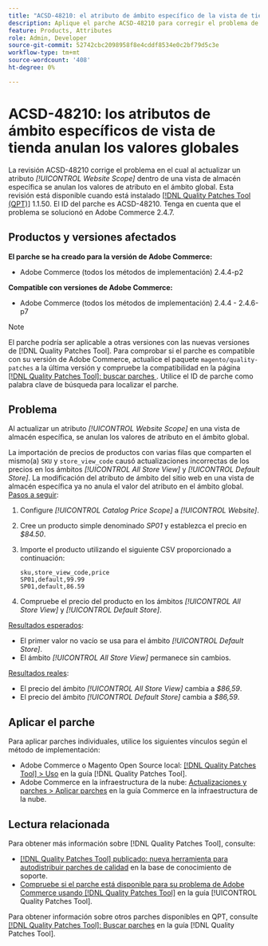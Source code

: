 ```yaml
---
title: "ACSD-48210: el atributo de ámbito específico de la vista de tienda anula los valores globales"
description: Aplique el parche ACSD-48210 para corregir el problema de Adobe Commerce de actualizar un atributo *[!UICONTROL Website Scope]* en una vista de almacén específica que anula los valores de atributo en el ámbito global.
feature: Products, Attributes
role: Admin, Developer
source-git-commit: 52742cbc2098958f8e4cddf8534e0c2bf79d5c3e
workflow-type: tm+mt
source-wordcount: '408'
ht-degree: 0%

---
```


# ACSD-48210: los atributos de ámbito específicos de vista de tienda anulan los valores globales

La revisión ACSD-48210 corrige el problema en el cual al actualizar un atributo *[!UICONTROL Website Scope]* dentro de una vista de almacén específica se anulan los valores de atributo en el ámbito global. Esta revisión está disponible cuando está instalado [[!DNL Quality Patches Tool (QPT)]](https://experienceleague.adobe.com/en/docs/commerce-knowledge-base/kb/announcements/commerce-announcements/magento-quality-patches-released-new-tool-to-self-serve-quality-patches) 1.1.50. El ID del parche es ACSD-48210. Tenga en cuenta que el problema se solucionó en Adobe Commerce 2.4.7.

## Productos y versiones afectados

**El parche se ha creado para la versión de Adobe Commerce:**

* Adobe Commerce (todos los métodos de implementación) 2.4.4-p2

**Compatible con versiones de Adobe Commerce:**

* Adobe Commerce (todos los métodos de implementación) 2.4.4 - 2.4.6-p7

>[!NOTE]
>
>El parche podría ser aplicable a otras versiones con las nuevas versiones de [!DNL Quality Patches Tool]. Para comprobar si el parche es compatible con su versión de Adobe Commerce, actualice el paquete `magento/quality-patches` a la última versión y compruebe la compatibilidad en la página [[!DNL Quality Patches Tool]: buscar parches ](https://experienceleague.adobe.com/tools/commerce-quality-patches/index.html). Utilice el ID de parche como palabra clave de búsqueda para localizar el parche.

## Problema

Al actualizar un atributo *[!UICONTROL Website Scope]* en una vista de almacén específica, se anulan los valores de atributo en el ámbito global.

La importación de precios de productos con varias filas que comparten el mismo(a) `SKU` y `store_view_code` causó actualizaciones incorrectas de los precios en los ámbitos *[!UICONTROL All Store View]* y *[!UICONTROL Default Store]*. La modificación del atributo de ámbito del sitio web en una vista de almacén específica ya no anula el valor del atributo en el ámbito global.
<u>Pasos a seguir</u>:

1. Configure *[!UICONTROL Catalog Price Scope]* a *[!UICONTROL Website]*.
1. Cree un producto simple denominado *SP01* y establezca el precio en *$84.50*.
1. Importe el producto utilizando el siguiente CSV proporcionado a continuación:

   ```
   sku,store_view_code,price
   SP01,default,99.99
   SP01,default,86.59
   ```

1. Compruebe el precio del producto en los ámbitos *[!UICONTROL All Store View]* y *[!UICONTROL Default Store]*.

<u>Resultados esperados</u>:

* El primer valor no vacío se usa para el ámbito *[!UICONTROL Default Store]*.
* El ámbito *[!UICONTROL All Store View]* permanece sin cambios.

<u>Resultados reales</u>:

* El precio del ámbito *[!UICONTROL All Store View]* cambia a *$86,59*.
* El precio del ámbito *[!UICONTROL Default Store]* cambia a *$86,59*.

## Aplicar el parche

Para aplicar parches individuales, utilice los siguientes vínculos según el método de implementación:

* Adobe Commerce o Magento Open Source local: [[!DNL Quality Patches Tool] > Uso](https://experienceleague.adobe.com/docs/commerce-operations/tools/quality-patches-tool/usage.html) en la guía [!DNL Quality Patches Tool].
* Adobe Commerce en la infraestructura de la nube: [Actualizaciones y parches > Aplicar parches](https://experienceleague.adobe.com/docs/commerce-cloud-service/user-guide/develop/upgrade/apply-patches.html) en la guía Commerce en la infraestructura de la nube.

## Lectura relacionada

Para obtener más información sobre [!DNL Quality Patches Tool], consulte:

* [[!DNL Quality Patches Tool] publicado: nueva herramienta para autodistribuir parches de calidad](https://experienceleague.adobe.com/en/docs/commerce-knowledge-base/kb/announcements/commerce-announcements/magento-quality-patches-released-new-tool-to-self-serve-quality-patches) en la base de conocimiento de soporte.
* [Compruebe si el parche está disponible para su problema de Adobe Commerce usando [!DNL Quality Patches Tool]](/help/tools/quality-patches-tool/patches-available-in-qpt/check-patch-for-magento-issue-with-magento-quality-patches.md) en la guía [!UICONTROL Quality Patches Tool].


Para obtener información sobre otros parches disponibles en QPT, consulte [[!DNL Quality Patches Tool]: Buscar parches](https://experienceleague.adobe.com/tools/commerce-quality-patches/index.html) en la guía [!DNL Quality Patches Tool].
